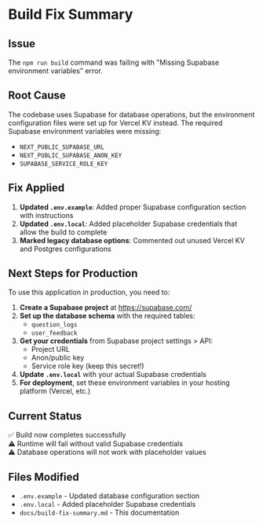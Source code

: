 # Build Fix Summary

## Issue
The `npm run build` command was failing with "Missing Supabase environment variables" error.

## Root Cause
The codebase uses Supabase for database operations, but the environment configuration files were set up for Vercel KV instead. The required Supabase environment variables were missing:

- `NEXT_PUBLIC_SUPABASE_URL`
- `NEXT_PUBLIC_SUPABASE_ANON_KEY` 
- `SUPABASE_SERVICE_ROLE_KEY`

## Fix Applied
1. **Updated `.env.example`**: Added proper Supabase configuration section with instructions
2. **Updated `.env.local`**: Added placeholder Supabase credentials that allow the build to complete
3. **Marked legacy database options**: Commented out unused Vercel KV and Postgres configurations

## Next Steps for Production
To use this application in production, you need to:

1. **Create a Supabase project** at https://supabase.com/
2. **Set up the database schema** with the required tables:
   - `question_logs` 
   - `user_feedback`
3. **Get your credentials** from Supabase project settings > API:
   - Project URL
   - Anon/public key  
   - Service role key (keep this secret!)
4. **Update `.env.local`** with your actual Supabase credentials
5. **For deployment**, set these environment variables in your hosting platform (Vercel, etc.)

## Current Status
✅ Build now completes successfully  
⚠️ Runtime will fail without valid Supabase credentials  
⚠️ Database operations will not work with placeholder values  

## Files Modified
- `.env.example` - Updated database configuration section
- `.env.local` - Added placeholder Supabase credentials
- `docs/build-fix-summary.md` - This documentation